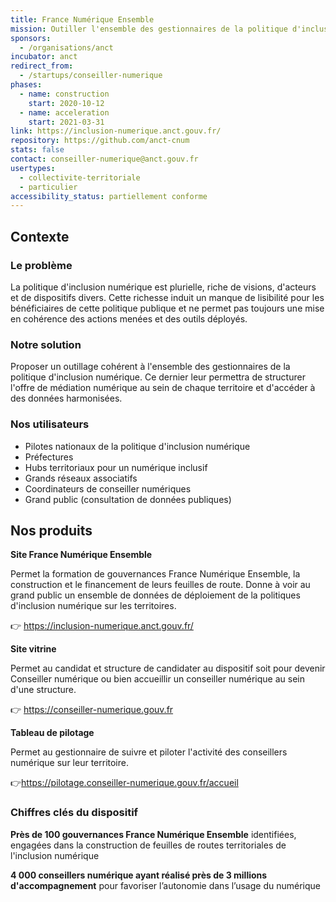 ```yaml
---
title: France Numérique Ensemble
mission: Outiller l'ensemble des gestionnaires de la politique d'inclusion numérique.
sponsors:
  - /organisations/anct
incubator: anct
redirect_from:
  - /startups/conseiller-numerique
phases:
  - name: construction
    start: 2020-10-12
  - name: acceleration
    start: 2021-03-31
link: https://inclusion-numerique.anct.gouv.fr/
repository: https://github.com/anct-cnum
stats: false
contact: conseiller-numerique@anct.gouv.fr
usertypes:
  - collectivite-territoriale
  - particulier
accessibility_status: partiellement conforme
---
```

## Contexte


### Le problème 
La politique d'inclusion numérique est plurielle, riche de visions, d'acteurs et de dispositifs divers. Cette richesse induit un manque de lisibilité pour les bénéficiaires de cette politique publique et ne permet pas toujours une mise en cohérence des actions menées et des outils déployés.


### Notre solution 
Proposer un outillage cohérent à l'ensemble des gestionnaires de la politique d'inclusion numérique. Ce dernier leur permettra de structurer l'offre de médiation numérique au sein de chaque territoire et d'accéder à des données harmonisées. 


### Nos utilisateurs 
- Pilotes nationaux de la politique d'inclusion numérique
- Préfectures
- Hubs territoriaux pour un numérique inclusif
- Grands réseaux associatifs
- Coordinateurs de conseiller numériques
- Grand public (consultation de données publiques)

## Nos produits

**Site France Numérique Ensemble**

Permet la formation de gouvernances France Numérique Ensemble, la construction et le financement de leurs feuilles de route. 
Donne à voir au grand public un ensemble de données de déploiement de la politiques d'inclusion numérique sur les territoires. 

👉 https://inclusion-numerique.anct.gouv.fr/

**Site vitrine**

Permet au candidat et structure de candidater au dispositif soit pour devenir Conseiller numérique ou bien accueillir un conseiller numérique au sein d'une structure. 

👉 https://conseiller-numerique.gouv.fr

**Tableau de pilotage**

Permet au gestionnaire de suivre et piloter l'activité des conseillers numérique sur leur territoire.

👉https://pilotage.conseiller-numerique.gouv.fr/accueil

### Chiffres clés du dispositif 
**Près de 100 gouvernances France Numérique Ensemble** identifiées, engagées dans la construction de feuilles de routes territoriales de l'inclusion numérique

 **4 000 conseillers numérique ayant réalisé près de 3 millions d'accompagnement** pour favoriser l’autonomie dans l’usage du numérique
